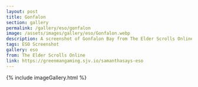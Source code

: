 ```yaml
---
layout: post
title: Gonfalon
section: gallery
permalink: /gallery/eso/gonfalon
image: /assets/images/gallery/eso/Gonfalon.webp
description: A screenshot of Gonfalon Bay from The Elder Scrolls Online, taken by Samantha Says.
tags: ESO Screenshot
gallery: eso
from: The Elder Scrolls Online
link: https://greenmangaming.sjv.io/samanthasays-eso
---
```

{% include imageGallery.html %}